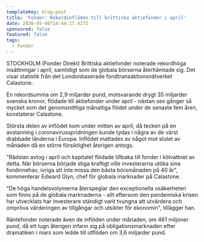 ```yaml
---
templateKey: blog-post
title: 'Fonder: Rekordinflöden till brittiska aktiefonder i april'
date: 2020-05-06T14:44:17.427Z
sponsored: false
featured: false
tags:
  - Fonder
---
```

STOCKHOLM (Fonder Direkt) Brittiska aktiefonder noterade rekordhöga insättningar i april, samtidigt som de globala börserna återhämtade sig. Det visar statistik från det Londonbaserade fondtransaktionsnätverket Calastone.

En rekordsumma om 2,9 miljarder pund, motsvarande drygt 35 miljarder svenska kronor, flödade till aktiefonder under april - nästan sex gånger så mycket som det genomsnittliga månatliga flödet under de senaste fem åren, konstaterar Calastone.

Största delen av inflödet kom under mitten av april, då tecken på en avstanning i coronavirusspridningen kunde tydas i några av de värst drabbade länderna i Europa. Inflödet mattades av något mot slutet av månaden då en större försiktighet återigen antogs.

"Rädslan avtog i april och kapitalet flödade tillbaka till fonder i kölvattnet av detta. När börserna började stiga kraftigt ville investerarna utöka sina fondinnehav, ivriga att inte missa den bästa börsmånaden på 40 år", kommenterar Edward Glyn, chef för globala marknader på Calastone.

"De höga handelsvolymerna återspeglar den exceptionella osäkerheten som finns på de globala marknaderna - allt eftersom den pandemiska krisen har utvecklats har investerare ständigt varit tvungna att utvärdera och ompröva värderingen av tillgångar och utsikter för ekonomin", tillägger han.

Räntefonder noterade även de inflöden under månaden, om 461 miljoner pund, då ett lugn återigen infann sig på obligationsmarknaden efter dramatiken i mars som ledde till utflöden om 3,6 miljarder pund.